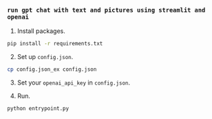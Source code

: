 ### `run gpt chat with text and pictures using streamlit and openai`

1. Install packages.
```bash
pip install -r requirements.txt
```

2. Set up `config.json`.
```bash
cp config.json_ex config.json
```

3. Set your `openai_api_key` in `config.json`.

4. Run.
```python
python entrypoint.py
```
